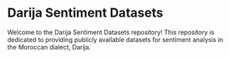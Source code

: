 # Darija Sentiment Datasets

Welcome to the Darija Sentiment Datasets repository! This repository is dedicated to providing publicly available datasets for sentiment analysis in the Moroccan dialect, Darija.
